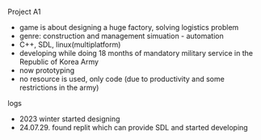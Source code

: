 Project A1
- game is about designing a huge factory, solving logistics problem
- genre: construction and management simuation - automation
- C++, SDL, linux(multiplatform)
- developing while doing 18 months of mandatory military service in the Republic of Korea Army
- now prototyping
- no resource is used, only code (due to productivity and some restrictions in the army)

logs
- 2023 winter started designing
- 24.07.29. found replit which can provide SDL and started developing